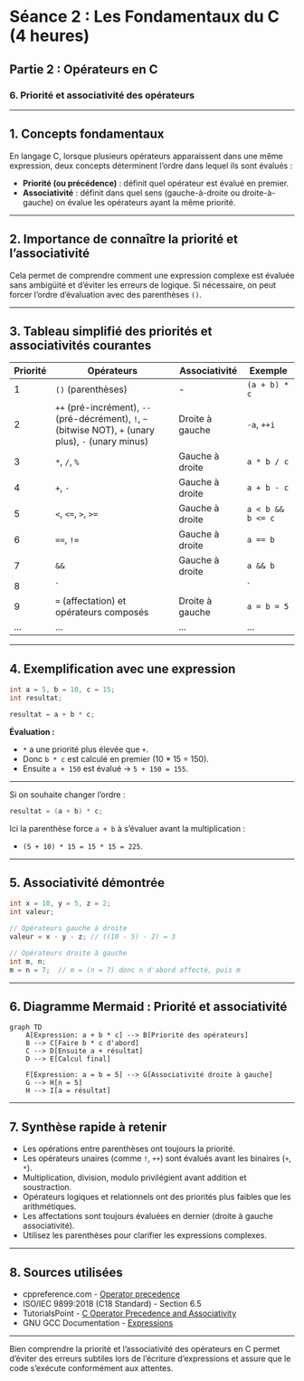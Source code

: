 # Séance 2 : Les Fondamentaux du C (4 heures)

## Partie 2 : Opérateurs en C

### 6. Priorité et associativité des opérateurs

---

## 1. Concepts fondamentaux

En langage C, lorsque plusieurs opérateurs apparaissent dans une même expression, deux concepts déterminent l’ordre dans lequel ils sont évalués :

- **Priorité (ou précédence)** : définit quel opérateur est évalué en premier.
- **Associativité** : définit dans quel sens (gauche-à-droite ou droite-à-gauche) on évalue les opérateurs ayant la même priorité.

---

## 2. Importance de connaître la priorité et l’associativité

Cela permet de comprendre comment une expression complexe est évaluée sans ambigüité et d’éviter les erreurs de logique. Si nécessaire, on peut forcer l’ordre d’évaluation avec des parenthèses `()`.

---

## 3. Tableau simplifié des priorités et associativités courantes

| Priorité | Opérateurs                                     | Associativité     | Exemple                            |
|----------|-----------------------------------------------|------------------|----------------------------------|
| 1        | `()` (parenthèses)                            | -                | `(a + b) * c`                    |
| 2        | `++` (pré-incrément), `--` (pré-décrément), `!`, `~` (bitwise NOT), `+` (unary plus), `-` (unary minus) | Droite à gauche  | `-a`, `++i`                      |
| 3        | `*`, `/`, `%`                                | Gauche à droite  | `a * b / c`                     |
| 4        | `+`, `-`                                     | Gauche à droite  | `a + b - c`                     |
| 5        | `<`, `<=`, `>`, `>=`                         | Gauche à droite  | `a < b && b <= c`               |
| 6        | `==`, `!=`                                   | Gauche à droite  | `a == b`                       |
| 7        | `&&`                                         | Gauche à droite  | `a && b`                       |
| 8        | `||`                                         | Gauche à droite  | `a || b`                       |
| 9        | `=` (affectation) et opérateurs composés     | Droite à gauche  | `a = b = 5`                    |
| ...      | ...                                           | ...              | ...                            |

---

## 4. Exemplification avec une expression

```c
int a = 5, b = 10, c = 15;
int resultat;

resultat = a + b * c;
```

**Évaluation :**

- `*` a une priorité plus élevée que `+`.
- Donc `b * c` est calculé en premier (10 * 15 = 150).
- Ensuite `a + 150` est évalué → `5 + 150 = 155`.

---

Si on souhaite changer l’ordre :

```c
resultat = (a + b) * c;
```

Ici la parenthèse force `a + b` à s’évaluer avant la multiplication :

- `(5 + 10) * 15 = 15 * 15 = 225`.

---

## 5. Associativité démontrée

```c
int x = 10, y = 5, z = 2;
int valeur;

// Opérateurs gauche à droite
valeur = x - y - z; // ((10 - 5) - 2) = 3

// Opérateurs droite à gauche
int m, n;
m = n = 7;  // m = (n = 7) donc n d'abord affecté, puis m
```

---

## 6. Diagramme Mermaid : Priorité et associativité

```mermaid
graph TD
    A[Expression: a + b * c] --> B[Priorité des opérateurs]
    B --> C[Faire b * c d'abord]
    C --> D[Ensuite a + résultat]
    D --> E[Calcul final]

    F[Expression: a = b = 5] --> G[Associativité droite à gauche]
    G --> H[n = 5]
    H --> I[a = résultat]
```

---

## 7. Synthèse rapide à retenir

- Les opérations entre parenthèses ont toujours la priorité.
- Les opérateurs unaires (comme `!`, `++`) sont évalués avant les binaires (`+`, `*`).
- Multiplication, division, modulo privilégient avant addition et soustraction.
- Opérateurs logiques et relationnels ont des priorités plus faibles que les arithmétiques.
- Les affectations sont toujours évaluées en dernier (droite à gauche associativité).
- Utilisez les parenthèses pour clarifier les expressions complexes.

---

## 8. Sources utilisées

- cppreference.com - [Operator precedence](https://en.cppreference.com/w/c/language/operator_precedence)  
- ISO/IEC 9899:2018 (C18 Standard) - Section 6.5  
- TutorialsPoint - [C Operator Precedence and Associativity](https://www.tutorialspoint.com/cprogramming/c_operators_precedence.htm)  
- GNU GCC Documentation - [Expressions](https://gcc.gnu.org/onlinedocs/gcc/Expressions.html)  

---

Bien comprendre la priorité et l’associativité des opérateurs en C permet d’éviter des erreurs subtiles lors de l’écriture d’expressions et assure que le code s’exécute conformément aux attentes.